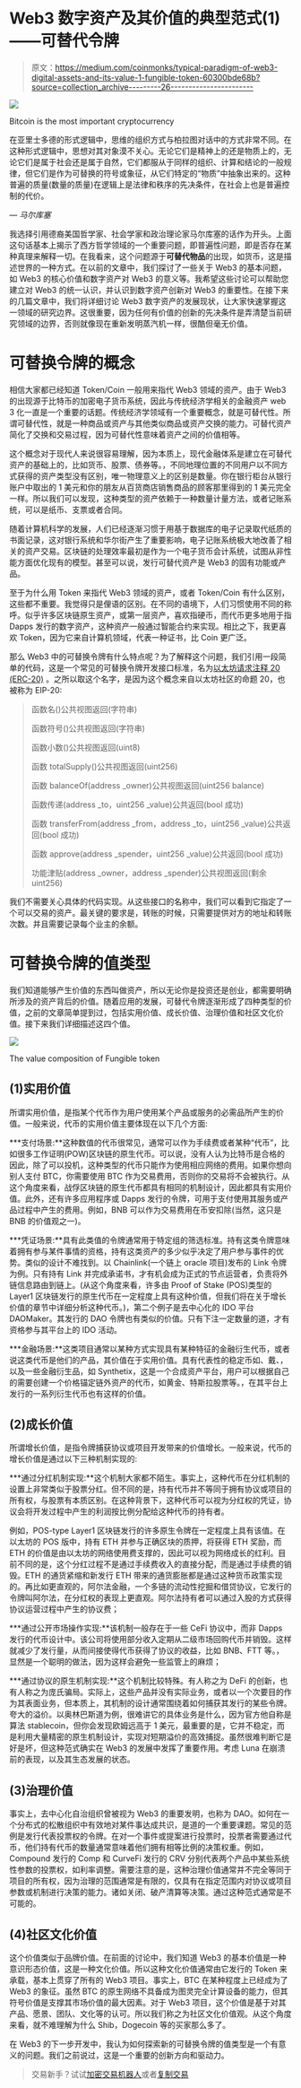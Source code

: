 # Web3 数字资产及其价值的典型范式(1)——可替代令牌

> 原文：<https://medium.com/coinmonks/typical-paradigm-of-web3-digital-assets-and-its-value-1-fungible-token-60300bde68b?source=collection_archive---------26----------------------->

![](img/1fb2f4b4577f1cfd2d5acf46efaf36bd.png)

Bitcoin is the most important cryptocurrency

在亚里士多德的形式逻辑中，思维的组织方式与柏拉图对话中的方式非常不同。在这种形式逻辑中，思想对其对象漠不关心。无论它们是精神上的还是物质上的，无论它们是属于社会还是属于自然，它们都服从于同样的组织、计算和结论的一般规律，但它们是作为可替换的符号或象征，从它们特定的“物质”中抽象出来的。这种普遍的质量(数量的质量)在逻辑上是法律和秩序的先决条件，在社会上也是普遍控制的代价。

— *马尔库塞*

我选择引用德裔美国哲学家、社会学家和政治理论家马尔库塞的话作为开头。上面这句话基本上揭示了西方哲学领域的一个重要问题，即普遍性问题，即是否存在某种真理来解释一切。在我看来，这个问题源于**可替代物品**的出现，如货币，这是描述世界的一种方式。在以前的文章中，我们探讨了一些关于 Web3 的基本问题，如 Web3 的核心价值和数字资产对 Web3 的意义等。我希望这些讨论可以帮助您建立对 Web3 的统一认识，并认识到数字资产创新对 Web3 的重要性。在接下来的几篇文章中，我们将详细讨论 Web3 数字资产的发展现状，让大家快速掌握这一领域的研究边界。这很重要，因为任何有价值的创新的先决条件是弄清楚当前研究领域的边界，否则就像现在重新发明蒸汽机一样，很酷但毫无价值。

# 可替换令牌的概念

相信大家都已经知道 Token/Coin 一般用来指代 Web3 领域的资产。由于 Web3 的出现源于比特币的加密电子货币系统，因此与传统经济学相关的金融资产 web 3 化一直是一个重要的话题。传统经济学领域有一个重要概念，就是可替代性。所谓可替代性，就是一种商品或资产与其他类似商品或资产交换的能力。可替代资产简化了交换和交易过程，因为可替代性意味着资产之间的价值相等。

这个概念对于现代人来说很容易理解，因为本质上，现代金融体系是建立在可替代资产的基础上的，比如货币、股票、债券等。，不同地理位置的不同用户以不同方式获得的资产类型没有区别，唯一物理意义上的区别是数量。你在银行柜台从银行账户中取出的 1 美元和你的朋友从百货商店销售商品的顾客那里得到的 1 美元完全一样。所以我们可以发现，这种类型的资产依赖于一种数量计量方法，或者记账系统，可以是纸币、支票或者合同。

随着计算机科学的发展，人们已经逐渐习惯于用基于数据库的电子记录取代纸质的书面记录，这对银行系统和华尔街产生了重要影响，电子记账系统极大地改善了相关的资产交易。区块链的处理效率最初是作为一个电子货币会计系统，试图从非性能方面优化现有的模型。甚至可以说，发行可替代资产是 Web3 的固有功能或产品。

至于为什么用 Token 来指代 Web3 领域的资产，或者 Token/Coin 有什么区别，这些都不重要。我觉得只是俚语的区别。在不同的语境下，人们习惯使用不同的称呼。似乎许多区块链原生资产，或第一层资产，喜欢指硬币，而代币更多地用于指 Dapps 发行的数字资产，这种资产一般通过智能合约来实现。相比之下，我更喜欢 Token，因为它来自计算机领域，代表一种证书，比 Coin 更广泛。

那么 Web3 中的可替换令牌有什么特点呢？为了解释这个问题，我们引用一段简单的代码，这是一个常见的可替换令牌开发接口标准，名为[以太坊请求注释 20 (ERC-20)](https://eips.ethereum.org/EIPS/eip-20) 。之所以取这个名字，是因为这个概念来自以太坊社区的命题 20，也被称为 EIP-20:

> 函数名()公共视图返回(字符串)
> 
> 函数符号()公共视图返回(字符串)
> 
> 函数小数()公共视图返回(uint8)
> 
> 函数 totalSupply()公共视图返回(uint256)
> 
> 函数 balanceOf(address _owner)公共视图返回(uint256 balance)
> 
> 函数传递(address _to，uint256 _value)公共返回(bool 成功)
> 
> 函数 transferFrom(address _from，address _to，uint256 _value)公共返回(bool 成功)
> 
> 函数 approve(address _spender，uint256 _value)公共返回(bool 成功)
> 
> 功能津贴(address _owner，address _spender)公共视图返回(剩余 uint256)

我们不需要关心具体的代码实现。从这些接口的名称中，我们可以看到它指定了一个可以交易的资产。最关键的要求是，转账的时候，只需要提供对方的地址和转账次数。并且需要记录每个业主的余额。

# 可替换令牌的值类型

我们知道能够产生价值的东西叫做资产，所以无论你是投资还是创业，都需要明确所涉及的资产背后的价值。随着应用的发展，可替代令牌逐渐形成了四种类型的价值，之前的文章简单提到过，包括实用价值、成长价值、治理价值和社区文化价值。接下来我们详细描述这四个值。

![](img/5330f4202d0c1cdc6537ff0c6137239a.png)

The value composition of Fungible token

## (1)实用价值

所谓实用价值，是指某个代币作为用户使用某个产品或服务的必需品所产生的价值。一般来说，代币的实用价值主要体现在以下几个方面:

***支付场景:**这种数值的代币很常见，通常可以作为手续费或者某种“代币”，比如很多工作证明(POW)区块链的原生代币。可以说，没有人认为比特币是合格的因此，除了可以投机，这种类型的代币只能作为使用相应网络的费用。如果你想向别人支付 BTC，你需要使用 BTC 作为交易费用，否则你的交易将不会被执行。从这个角度来看，战俘区块链的原生代币都具有相同的机制设计，因此都具有实用价值。此外，还有许多应用程序或 Dapps 发行的令牌，可用于支付使用其服务或产品过程中产生的费用。例如，BNB 可以作为交易费用在币安扣除(当然，这只是 BNB 的价值观之一)。

***凭证场景:**具有此类值的令牌通常用于特定组的筛选标准。持有这类令牌意味着拥有参与某件事情的资格，持有这类资产的多少似乎决定了用户参与事件的优势。类似的设计不难找到。以 Chainlink(一个链上 oracle 项目)发布的 Link 令牌为例。只有持有 Link 并完成承诺书，才有机会成为正式的节点运营者，负责将外链信息路由到链上。(从这个角度来看，许多由 Proof of Stake (POS)类型的 Layer1 区块链发行的原生代币在一定程度上具有这种价值，但我们将在关于增长价值的章节中详细分析这种代币。)，第二个例子是去中心化的 IDO 平台 DAOMaker。其发行的 DAO 令牌也有类似的价值。只有下注一定数量的道，才有资格参与其平台上的 IDO 活动。

***金融场景:**这类项目通常以某种方式实现具有某种特征的金融衍生代币，或者说这类代币是他们的产品，其价值在于实用价值。具有代表性的稳定币如、戴、，以及一些金融衍生品，如 Synthetix，这是一个合成资产平台，用户可以根据自己的需要创建一个价格锚定链外资产的代币，如黄金、特斯拉股票等。，在其平台上发行的一系列衍生代币也有这样的价值。

## (2)成长价值

所谓增长价值，是指令牌捕获协议或项目开发带来的价值增长。一般来说，代币的增长价值是通过以下三种机制实现的:

***通过分红机制实现:**这个机制大家都不陌生。事实上，这种代币在分红机制的设置上非常类似于股票分红。但不同的是，持有代币并不等同于拥有协议或项目的所有权，与股票有本质区别。在这种背景下，这种代币可以视为分红权的凭证，协议会将开发过程中产生的利润按比例分配给这种代币的持有者。

例如，POS-type Layer1 区块链发行的许多原生令牌在一定程度上具有该值。在以太坊的 POS 版中，持有 ETH 并参与正确区块的质押，将获得 ETH 奖励，而 ETH 的价值是由以太坊的网络使用费支撑的，因此可以视为网络成长的红利。目前不同的是，这个分红过程不是通过手续费收入的直接分配，而是通过手续费的销毁。ETH 的通货紧缩和新发行 ETH 带来的通货膨胀都是通过这种货币政策实现的。再比如更直观的，阿尔法金融，一个多链的流动性挖掘和借贷协议，它发行的令牌叫阿尔法，在分红权的表现上更直观。阿尔法持有者可以通过入股的方式获得协议运营过程中产生的协议费；

***通过公开市场操作实现:**该机制一般存在于一些 CeFi 协议中，而非 Dapps 发行的代币设计中。该公司将使用部分收入定期从二级市场回购代币并销毁。这样就减少了发行量，从而间接使得代币获得了协议的收益，比如 BNB、FTT 等。，显然是一个聪明的做法，因为这样会避免一些监管上的麻烦；

***通过协议的原生机制实现:**这个机制比较特殊。有人称之为 DeFi 的创新，也有人称之为庞氏骗局。实际上，这些产品并没有实际业务，或者以一个次要目的作为其表面业务，但本质上，其机制的设计通常围绕着如何捕获其发行的某些令牌。夸大的溢价。以奥林巴斯道为例，很难讲它的具体业务是什么，因为官方他自称是算法 stablecoin，但你会发现欧姆远高于 1 美元，最重要的是，它并不稳定，而是利用大量精密的原生机制设计，实现对短期溢价的高效捕捉。虽然很难判断它是好是坏，但这种范式确实在 Web3 的发展中发挥了重要作用。考虑 Luna 在崩溃前的表现，以及其生态发展的状态。

## (3)治理价值

事实上，去中心化自治组织曾被视为 Web3 的重要发明，也称为 DAO。如何在一个分布式的松散组织中有效地对某件事达成共识，是道的一个重要课题。常见的范例是发行代表投票权的令牌。在对一个事件或提案进行投票时，投票者需要通过代币，他们持有代币的数量通常意味着他们拥有相等比例的决策权重。例如，Compound 发行的 Comp 和 CurveFi 发行的 CRV 分别代表两个产品中某些系统性参数的投票权，如利率调整。需要注意的是，这种治理价值通常并不完全等同于项目的所有权，因为治理的范围通常是有限的，仅具有在指定范围内对协议或项目参数或机制进行决策的能力。诸如关闭、破产清算等决策。通过这种范式通常是不可能的。

## (4)社区文化价值

这个价值类似于品牌价值。在前面的讨论中，我们知道 Web3 的基本价值是一种意识形态价值，这是一种文化价值。所以这种文化价值通常由它发行的 Token 来承载，基本上贯穿了所有的 Web3 项目。事实上，BTC 在某种程度上已经成为了 Web3 的象征。虽然 BTC 的原生网络不具备成为图灵完全计算设备的能力，但其符号价值是支撑其市场价值的最大因素。对于 Web3 项目，这个价值是基于对其产品、愿景、团队、文化等的认可。所以我们称之为社区文化价值观。从这个角度来看，就不难理解为什么 Shib，Dogecoin 等的买家那么多了。

在 Web3 的下一步开发中，我认为如何探索新的可替换令牌的值类型是一个有意义的问题。我们之前说过，这是一个重要的创新方向和驱动力。

> 交易新手？试试[加密交易机器人](/coinmonks/crypto-trading-bot-c2ffce8acb2a)或者[复制交易](/coinmonks/top-10-crypto-copy-trading-platforms-for-beginners-d0c37c7d698c)